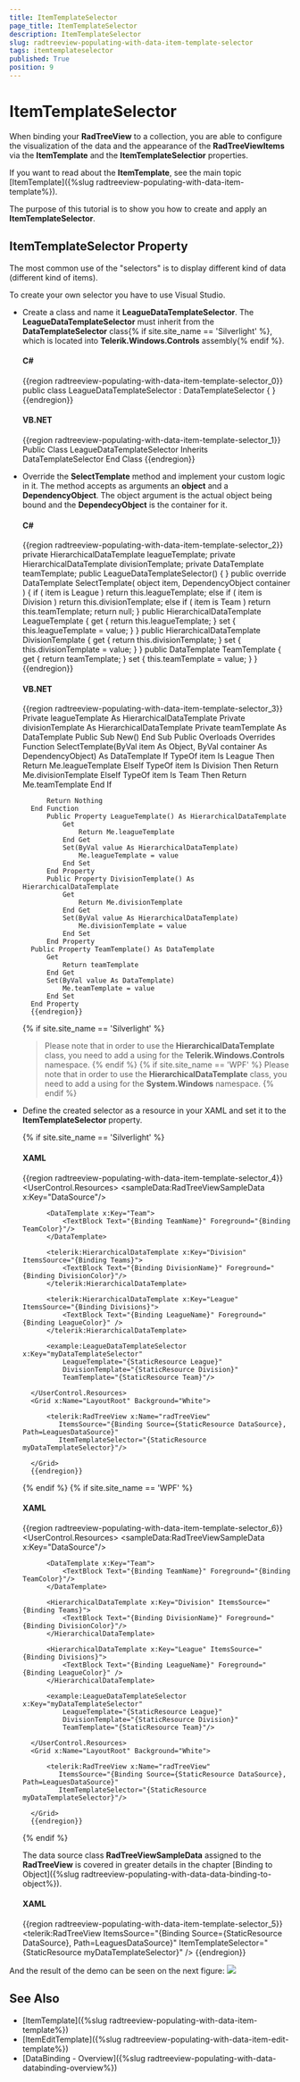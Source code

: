 ```yaml
---
title: ItemTemplateSelector
page_title: ItemTemplateSelector
description: ItemTemplateSelector
slug: radtreeview-populating-with-data-item-template-selector
tags: itemtemplateselector
published: True
position: 9
---
```


# ItemTemplateSelector

When binding your __RadTreeView__ to a collection, you are able to configure the visualization of the data and the appearance of the __RadTreeViewItems__ via the __ItemTemplate__ and the __ItemTemplateSelectior__ properties.	  

If you want to read about the __ItemTemplate__, see the main topic [ItemTemplate]({%slug radtreeview-populating-with-data-item-template%}).

The purpose of this tutorial is to show you how to create and apply an __ItemTemplateSelector__.

## ItemTemplateSelector Property 

The most common use of the "selectors" is to display different kind of data (different kind of items). 

To create your own selector you have to use Visual Studio.

* Create a class and name it __LeagueDataTemplateSelector__. The __LeagueDataTemplateSelector__ must inherit from the __DataTemplateSelector__ class{% if site.site_name == 'Silverlight' %}, which is located into __Telerik.Windows.Controls__ assembly{% endif %}.
	
	#### __C#__

	{{region radtreeview-populating-with-data-item-template-selector_0}}
		public class LeagueDataTemplateSelector : DataTemplateSelector
		{
		}
		{{endregion}}

	#### __VB.NET__

	{{region radtreeview-populating-with-data-item-template-selector_1}}
		Public Class LeagueDataTemplateSelector
			Inherits DataTemplateSelector
		End Class
		{{endregion}}

* Override the __SelectTemplate__ method and implement your custom logic in it. The method accepts as arguments an __object__ and a __DependencyObject__. The object argument is the actual object being bound and the __DependecyObject__ is the container for it.			

	#### __C#__

	{{region radtreeview-populating-with-data-item-template-selector_2}}
		private HierarchicalDataTemplate leagueTemplate;
		private HierarchicalDataTemplate divisionTemplate;
		private DataTemplate teamTemplate;
		public LeagueDataTemplateSelector()
		{
		}
		public override DataTemplate SelectTemplate( object item, DependencyObject container )
		{
			if ( item is League )
				return this.leagueTemplate;
			else if ( item is Division )
				return this.divisionTemplate;
			else if ( item is Team )
				return this.teamTemplate;
			return null;
		}
		public HierarchicalDataTemplate LeagueTemplate
		{
			get
			{
				return this.leagueTemplate;
			}
			set
			{
				this.leagueTemplate = value;
			}
		}
		public HierarchicalDataTemplate DivisionTemplate
		{
			get
			{
				return this.divisionTemplate;
			}
			set
			{
				this.divisionTemplate = value;
			}
		}
		public DataTemplate TeamTemplate
		{
			get
			{
				return teamTemplate;
			}
			set
			{
				this.teamTemplate = value;
			}
		}
		{{endregion}}

	#### __VB.NET__

	{{region radtreeview-populating-with-data-item-template-selector_3}}
			Private leagueTemplate As HierarchicalDataTemplate
			Private divisionTemplate As HierarchicalDataTemplate
		Private teamTemplate As DataTemplate
		Public Sub New()
		End Sub
		Public Overloads Overrides Function SelectTemplate(ByVal item As Object, ByVal container As DependencyObject) As DataTemplate
			If TypeOf item Is League Then
				Return Me.leagueTemplate
			ElseIf TypeOf item Is Division Then
				Return Me.divisionTemplate
			ElseIf TypeOf item Is Team Then
				Return Me.teamTemplate
				End If
		
			Return Nothing
		End Function
			Public Property LeagueTemplate() As HierarchicalDataTemplate
				Get
					Return Me.leagueTemplate
				End Get
				Set(ByVal value As HierarchicalDataTemplate)
					Me.leagueTemplate = value
				End Set
			End Property
			Public Property DivisionTemplate() As HierarchicalDataTemplate
				Get
					Return Me.divisionTemplate
				End Get
				Set(ByVal value As HierarchicalDataTemplate)
					Me.divisionTemplate = value
				End Set
			End Property
		Public Property TeamTemplate() As DataTemplate
			Get
				Return teamTemplate
			End Get
			Set(ByVal value As DataTemplate)
				Me.teamTemplate = value
			End Set
		End Property
		{{endregion}}

	{% if site.site_name == 'Silverlight' %}
	> Please note that in order to use the __HierarchicalDataTemplate__ class, you need to add a using for the __Telerik.Windows.Controls__ namespace.
	{% endif %}
	{% if site.site_name == 'WPF' %}
	> Please note that in order to use the __HierarchicalDataTemplate__ class, you need to add a using for the __System.Windows__ namespace.
	{% endif %}

* Define the created selector as a resource in your XAML and set it to the __ItemTemplateSelector__ property.

	{% if site.site_name == 'Silverlight' %}
	#### __XAML__

	{{region radtreeview-populating-with-data-item-template-selector_4}}
		<UserControl.Resources>
			<sampleData:RadTreeViewSampleData x:Key="DataSource"/>
		
			<DataTemplate x:Key="Team">
				<TextBlock Text="{Binding TeamName}" Foreground="{Binding TeamColor}"/>
			</DataTemplate>
		
			<telerik:HierarchicalDataTemplate x:Key="Division" ItemsSource="{Binding Teams}">
				<TextBlock Text="{Binding DivisionName}" Foreground="{Binding DivisionColor}"/>
			</telerik:HierarchicalDataTemplate>
		
			<telerik:HierarchicalDataTemplate x:Key="League" ItemsSource="{Binding Divisions}">
				<TextBlock Text="{Binding LeagueName}" Foreground="{Binding LeagueColor}" />
			</telerik:HierarchicalDataTemplate>
		
			<example:LeagueDataTemplateSelector x:Key="myDataTemplateSelector"
				LeagueTemplate="{StaticResource League}"
				DivisionTemplate="{StaticResource Division}"
				TeamTemplate="{StaticResource Team}"/>
		
		</UserControl.Resources>
		<Grid x:Name="LayoutRoot" Background="White">
		
			<telerik:RadTreeView x:Name="radTreeView"
			   ItemsSource="{Binding Source={StaticResource DataSource}, Path=LeaguesDataSource}"
			   ItemTemplateSelector="{StaticResource myDataTemplateSelector}"/>
		
		</Grid>
		{{endregion}}

	{% endif %}
	{% if site.site_name == 'WPF' %}

	#### __XAML__

	{{region radtreeview-populating-with-data-item-template-selector_6}}
		<UserControl.Resources>
			<sampleData:RadTreeViewSampleData x:Key="DataSource"/>
		
			<DataTemplate x:Key="Team">
				<TextBlock Text="{Binding TeamName}" Foreground="{Binding TeamColor}"/>
			</DataTemplate>
		
			<HierarchicalDataTemplate x:Key="Division" ItemsSource="{Binding Teams}">
				<TextBlock Text="{Binding DivisionName}" Foreground="{Binding DivisionColor}"/>
			</HierarchicalDataTemplate>
		
			<HierarchicalDataTemplate x:Key="League" ItemsSource="{Binding Divisions}">
				<TextBlock Text="{Binding LeagueName}" Foreground="{Binding LeagueColor}" />
			</HierarchicalDataTemplate>
		
			<example:LeagueDataTemplateSelector x:Key="myDataTemplateSelector"
				LeagueTemplate="{StaticResource League}"
				DivisionTemplate="{StaticResource Division}"
				TeamTemplate="{StaticResource Team}"/>
		
		</UserControl.Resources>
		<Grid x:Name="LayoutRoot" Background="White">
		
			<telerik:RadTreeView x:Name="radTreeView"
			   ItemsSource="{Binding Source={StaticResource DataSource}, Path=LeaguesDataSource}"
			   ItemTemplateSelector="{StaticResource myDataTemplateSelector}"/>
		
		</Grid>
		{{endregion}}

	{% endif %}

	The data source class __RadTreeViewSampleData__ assigned to the __RadTreeView__ is covered in greater details in the chapter [Binding to Object]({%slug radtreeview-populating-with-data-data-binding-to-object%}).

	#### __XAML__

	{{region radtreeview-populating-with-data-item-template-selector_5}}
		<telerik:RadTreeView
		   ItemsSource="{Binding Source={StaticResource DataSource}, Path=LeaguesDataSource}"
		   ItemTemplateSelector="{StaticResource myDataTemplateSelector}" />
		{{endregion}}

And the result of the demo can be seen on the next figure: 
![](images/RadTreeView_TemplatingItemTemplateSelector_001.PNG)

## See Also
 * [ItemTemplate]({%slug radtreeview-populating-with-data-item-template%})
 * [ItemEditTemplate]({%slug radtreeview-populating-with-data-item-edit-template%})
 * [DataBinding - Overview]({%slug radtreeview-populating-with-data-databinding-overview%})